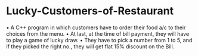 # Lucky-Customers-of-Restaurant
• A C++ program in which customers have to order their food a/c to their choices from the menu. • At last, at the time of bill payment, they will have to play a game of lucky draw. • They have to pick a number from 1 to 5, and if they picked the right no., they will get flat 15% discount on the Bill.
